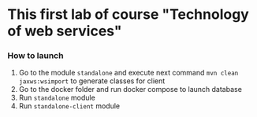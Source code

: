 # This first lab of course "Technology of web services" #

### How to launch ###

1) Go to the module `standalone` and execute next command `mvn clean jaxws:wsimport` to generate classes for client
2) Go to the docker folder and run docker compose to launch database
3) Run `standalone` module
4) Run `standalone-client` module